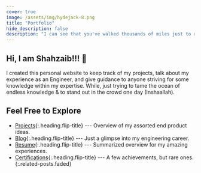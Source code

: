 ```yaml
---
cover: true
image: /assets/img/hydejack-8.png
title: "Portfolio"
hide_description: false
description: "I can see that you've walked thousands of miles just to reach this website, but that’s just my homepage. Have fun…"
---
```


## Hi, I am Shahzaib!!! 🎉

I created this personal website to keep track of my projects, talk about my experience as an Engineer, and give guidance to anyone striving for some knowledge within my expertise. While, just trying to tame the ocean of endless knowledge & to stand out in the crowd one day (Inshaallah).



## Feel Free to Explore

* [Projects]{:.heading.flip-title} ---  Overview of my assorted end product ideas.
* [Blog]{:.heading.flip-title} --- Just a glimpse into my engineering career.
* [Resume]{:.heading.flip-title} --- Summarized overview for my amazing experiences.
* [Certifications]{:.heading.flip-title} --- A few achievements, but rare ones.
{:.related-posts.faded}

[projects]: projects/
[blog]: blog/
[resume]: resume/
[certifications]: certifications/
